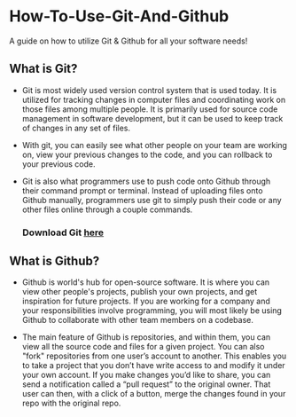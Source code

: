 # How-To-Use-Git-And-Github
A guide on how to utilize Git &amp; Github for all your software needs!

## What is Git?
- Git is most widely used version control system that is used today. It is utilized for tracking changes in computer files and coordinating work on those files among multiple people. It is primarily used for source code management in software development, but it can be used to keep track of changes in any set of files.

- With git, you can easily see what other people on your team are working on, view your previous changes to the code, and you can rollback to your previous code. 

- Git is also what programmers use to push code onto Github through their command prompt or terminal. Instead of uploading files onto Github manually, programmers use git to simply push their code or any other files online through a couple commands. 

  ### Download Git [here](https://git-scm.com/downloads)

## What is Github?
- Github is world's hub for open-source software. It is where you can view other people's projects, publish your own projects, and get inspiration for future projects. If you are working for a company and your responsibilities involve programming, you will most likely be using Github to collaborate with other team members on a codebase.

- The main feature of Github is repositories, and within them, you can view all the source code and files for a given project. You can also "fork" repositories from one user’s account to another. This enables you to take a project that you don’t have write access to and modify it under your own account. If you make changes you’d like to share, you can send a notification called a “pull request” to the original owner. That user can then, with a click of a button, merge the changes found in your repo with the original repo.
